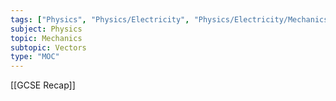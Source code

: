 ```yaml
---
tags: ["Physics", "Physics/Electricity", "Physics/Electricity/Mechanics", "Physics/Electricity/Mechanics/Vectors"]
subject: Physics
topic: Mechanics
subtopic: Vectors
type: "MOC"
---
```


[[GCSE Recap]]